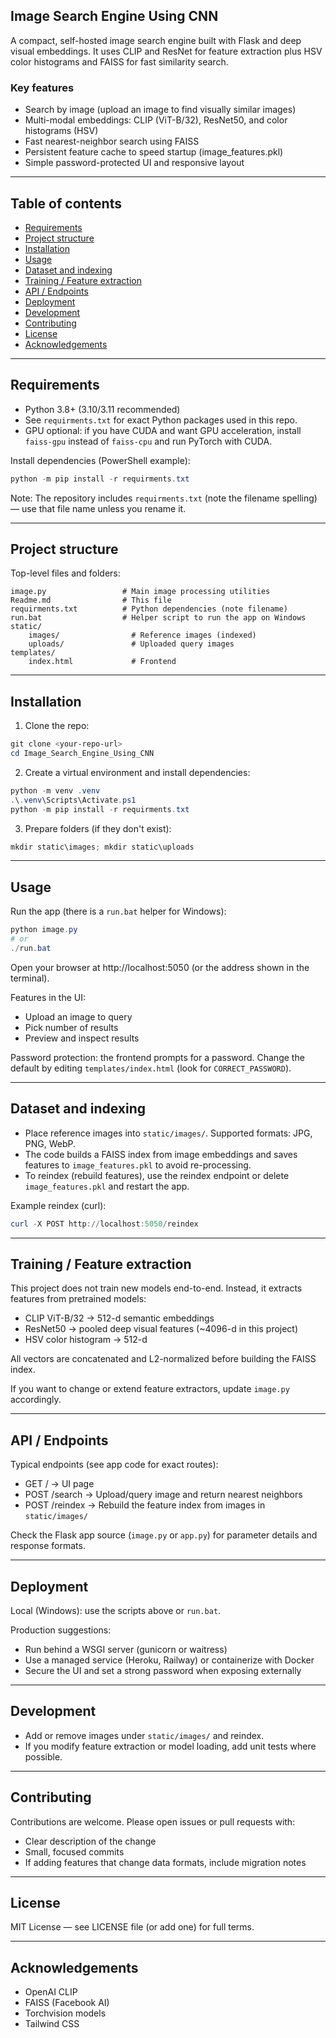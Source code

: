 ## Image Search Engine Using CNN

A compact, self-hosted image search engine built with Flask and deep visual embeddings. It uses CLIP and ResNet for feature extraction plus HSV color histograms and FAISS for fast similarity search.

### Key features
- Search by image (upload an image to find visually similar images)
- Multi-modal embeddings: CLIP (ViT-B/32), ResNet50, and color histograms (HSV)
- Fast nearest-neighbor search using FAISS
- Persistent feature cache to speed startup (image_features.pkl)
- Simple password-protected UI and responsive layout

---

## Table of contents
- [Requirements](#requirements)
- [Project structure](#project-structure)
- [Installation](#installation)
- [Usage](#usage)
- [Dataset and indexing](#dataset-and-indexing)
- [Training / Feature extraction](#training--feature-extraction)
- [API / Endpoints](#api--endpoints)
- [Deployment](#deployment)
- [Development](#development)
- [Contributing](#contributing)
- [License](#license)
- [Acknowledgements](#acknowledgements)

---

## Requirements
- Python 3.8+ (3.10/3.11 recommended)
- See `requirments.txt` for exact Python packages used in this repo.
- GPU optional: if you have CUDA and want GPU acceleration, install `faiss-gpu` instead of `faiss-cpu` and run PyTorch with CUDA.

Install dependencies (PowerShell example):

```powershell
python -m pip install -r requirments.txt
```

Note: The repository includes `requirments.txt` (note the filename spelling) — use that file name unless you rename it.

---

## Project structure
Top-level files and folders:

```
image.py                 # Main image processing utilities
Readme.md                # This file
requirments.txt          # Python dependencies (note filename)
run.bat                  # Helper script to run the app on Windows
static/
	images/                # Reference images (indexed)
	uploads/               # Uploaded query images
templates/
	index.html             # Frontend
```

---

## Installation

1. Clone the repo:

```powershell
git clone <your-repo-url>
cd Image_Search_Engine_Using_CNN
```

2. Create a virtual environment and install dependencies:

```powershell
python -m venv .venv
.\.venv\Scripts\Activate.ps1
python -m pip install -r requirments.txt
```

3. Prepare folders (if they don't exist):

```powershell
mkdir static\images; mkdir static\uploads
```

---

## Usage

Run the app (there is a `run.bat` helper for Windows):

```powershell
python image.py
# or
./run.bat
```

Open your browser at http://localhost:5050 (or the address shown in the terminal).

Features in the UI:
- Upload an image to query
- Pick number of results
- Preview and inspect results

Password protection: the frontend prompts for a password. Change the default by editing `templates/index.html` (look for `CORRECT_PASSWORD`).

---

## Dataset and indexing
- Place reference images into `static/images/`. Supported formats: JPG, PNG, WebP.
- The code builds a FAISS index from image embeddings and saves features to `image_features.pkl` to avoid re-processing.
- To reindex (rebuild features), use the reindex endpoint or delete `image_features.pkl` and restart the app.

Example reindex (curl):

```powershell
curl -X POST http://localhost:5050/reindex
```

---

## Training / Feature extraction
This project does not train new models end-to-end. Instead, it extracts features from pretrained models:
- CLIP ViT-B/32 → 512-d semantic embeddings
- ResNet50 → pooled deep visual features (~4096-d in this project)
- HSV color histogram → 512-d

All vectors are concatenated and L2-normalized before building the FAISS index.

If you want to change or extend feature extractors, update `image.py` accordingly.

---

## API / Endpoints
Typical endpoints (see app code for exact routes):

- GET /            → UI page
- POST /search    → Upload/query image and return nearest neighbors
- POST /reindex   → Rebuild the feature index from images in `static/images/`

Check the Flask app source (`image.py` or `app.py`) for parameter details and response formats.

---

## Deployment

Local (Windows): use the scripts above or `run.bat`.

Production suggestions:
- Run behind a WSGI server (gunicorn or waitress)
- Use a managed service (Heroku, Railway) or containerize with Docker
- Secure the UI and set a strong password when exposing externally

---

## Development

- Add or remove images under `static/images/` and reindex.
- If you modify feature extraction or model loading, add unit tests where possible.

---

## Contributing

Contributions are welcome. Please open issues or pull requests with:
- Clear description of the change
- Small, focused commits
- If adding features that change data formats, include migration notes

---

## License
MIT License — see LICENSE file (or add one) for full terms.

---

## Acknowledgements
- OpenAI CLIP
- FAISS (Facebook AI)
- Torchvision models
- Tailwind CSS
